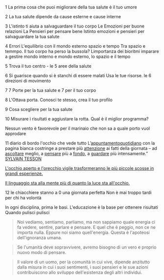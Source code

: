 1 La prima cosa che puoi migliorare della tua salute è il tuo umore

2 La tua salute dipende da cause esterne e cause interne

3 L'istinto ti aiuta a salvaguardare il tuo corpo
	Le Emozioni per buone relazioni
	La Pensieri per pensare bene 
Istinto emozioni e pensieri per salvaguardare la tua salute

4 Errori L'equilibrio con il mondo esterno spazio e tempo 
Tra spazio e temmpo. Il tuo corpo ha perso la bussola?  Limportanza dei bioritmi
imparare a gestire mondo interno e mondo esterno, lo spazio e il tempo


5  Trova il tuo centro - le 5 aree della salute

6  Si guarisce quando si è stanchi di essere malati
 Usa le tue risorse. le 6 direzioni di movimento  

7  7 Porte per la tua salute e 7 per il tuo corpo 

8 L'Ottava porta. Conosci te stesso, crea il tuo profilo

9 Cosa scegliere per la tua salute 

10 Misurare i risultati e aggiustare la rotta. Qual è il miglior programma?

Nessun vento è favorevole per il marinaio che non sa a quale porto vuol approdare

11 diario di bordo l'occhio che vede tutto
L’[appuntamento](https://www.frasicelebri.it/argomento/appuntamenti/)[quotidiano](https://www.frasicelebri.it/argomento/quotidiani/)  con la pagina bianca costringe a prestare più  [attenzione](https://www.frasicelebri.it/argomento/attenzione/)  ai fatti della giornata – ad  [ascoltare](https://www.frasicelebri.it/argomento/ascoltare/)  meglio, a  [pensare](https://www.frasicelebri.it/argomento/pensare/)  più a  [fondo](https://www.frasicelebri.it/argomento/coerenza/), a  [guardare](https://www.frasicelebri.it/argomento/osservare/)  più intensamente.”  
[SYLVAIN TESSON](https://www.frasicelebri.it/frasi-di/sylvain-tesson/)

[L'occhio aperto e l'orecchio vigile trasformeranno le più piccole scosse in grandi esperienze.](https://aforismi.meglio.it/aforisma.htm?id=5b9a "Aforisma di Vasilij Kandinskij")

[Il linguaggio sta alla mente più  di quanto la luce sta all'occhio.](https://aforismi.meglio.it/aforisma.htm?id=3794 "Aforisma di William Gibson")

12 le chiacchiere stanno a 0 una giornata perfetta
Non è mai troppo tardi per chi ha volontà

In ogni disciplina, prima le basi. L'educazione è la base per ottenere risultati
Quando pulisci pulisci


>Noi vediamo, sentiamo, parliamo, ma non sappiamo quale energia ci fa vedere, sentire, parlare e pensare. E quel che è peggio, non ce ne importa nulla. Eppure noi siamo quell'energia. Questa è l'apoteosi dell'ignoranza umana.

> Se l'umanità deve sopravvivere, avremo bisogno di un vero e proprio nuovo modo di pensare.

> Il valore di un uomo, per la comunità in cui vive, dipende anzitutto dalla misura in cui i suoi sentimenti, i suoi pensieri e le sue azioni contribuiscono allo sviluppo dell'esistenza degli altri individui.
<!--stackedit_data:
eyJoaXN0b3J5IjpbMTY4OTgxMjQ5OCwtMTQxMTQxMzUyMiwtMT
I4OTQzNTc4LC0xMTY4MTMzNjA5LDgwMTI4OTQ3MCwtMTk5MDE5
MDgwNSwxNDQwNDMxOTAxLC0xMzU4NTcyMjU1LDE2MjczMDYwNT
VdfQ==
-->